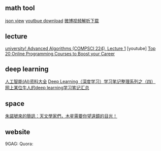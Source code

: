 
## math tool

[json view](http://www.jsoneditoronline.org/)
[youtbue download](https://www.onlinevideoconverter.com/video-converter)
[微博视频解析下载](http://www.weibovideo.com/)

## lecture

[university! Advanced Algorithms (COMPSCI 224), Lecture 1](https://youtu.be/0JUN9aDxVmI)
[youtube]
[Top 20 Online Programming Courses to Boost your Career](https://www.javacodegeeks.com/2016/01/top-20-online-programming-courses-to-boost-your-career.html)

## deep learning

[人工智能(AI)资料大全](http://www.techug.com/post/awesome-artificial-intelligence.html)
[Deep Learning（深度学习）学习笔记整理系列之（四）](http://blog.csdn.net/zouxy09/article/details/8775524)
[网上某位牛人的deep learning学习笔记汇总](http://www.voidcn.com/blog/denghp83/article/p-2995093.html)


## space

[朱諾號來的簡訊：天文學家們，木星需要你望遠鏡的目光！](http://pansci.asia/archives/110138)

## website
9GAG:
Quora:
